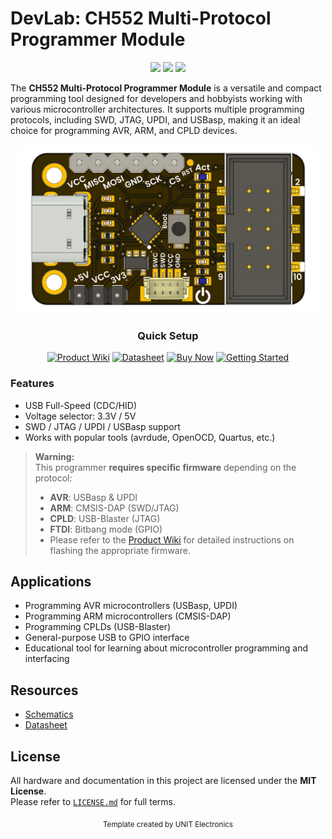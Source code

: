 # DevLab: CH552 Multi-Protocol Programmer Module

<div align="center">
  <img src="https://img.shields.io/badge/version-1.0-blue.svg" />
  <img src="https://img.shields.io/badge/language-C-lightgrey.svg" />
  <img src="https://img.shields.io/badge/license-MIT-green.svg" />
</div>


The **CH552 Multi-Protocol Programmer Module** is a versatile and compact programming tool designed for developers and hobbyists working with various microcontroller architectures. It supports multiple programming protocols, including SWD, JTAG, UPDI, and USBasp, making it an ideal choice for programming AVR, ARM, and CPLD devices.

<div align="center">
  <img src="./hardware/resources/unit_top_V_0_0_1_ue0090_CH552_USB_Multi-Protocol-Programmer.png" width="480" alt="Multi-Protocol Programmer" />

  </div>


<div align="center">

### Quick Setup

[<img src="https://img.shields.io/badge/Product%20Wiki-blue?style=for-the-badge" alt="Product Wiki">](#)
[<img src="https://img.shields.io/badge/Datasheet-green?style=for-the-badge" alt="Datasheet">](#)
[<img src="https://img.shields.io/badge/Buy%20Now-orange?style=for-the-badge" alt="Buy Now">](https://uelectronics.com/)
[<img src="https://img.shields.io/badge/Getting%20Started-purple?style=for-the-badge" alt="Getting Started">](#)

</div>

### Features

* USB Full-Speed (CDC/HID)
* Voltage selector: 3.3V / 5V
* SWD / JTAG / UPDI / USBasp support
* Works with popular tools (avrdude, OpenOCD, Quartus, etc.)


> **Warning:**  
> This programmer **requires specific firmware** depending on the protocol:
>
> - **AVR**: USBasp & UPDI  
> - **ARM**: CMSIS-DAP (SWD/JTAG)  
> - **CPLD**: USB-Blaster (JTAG)
> - **FTDI**: Bitbang mode (GPIO)
> - Please refer to the [Product Wiki](#) for detailed instructions on flashing the appropriate firmware.



## Applications
- Programming AVR microcontrollers (USBasp, UPDI)
- Programming ARM microcontrollers (CMSIS-DAP)
- Programming CPLDs (USB-Blaster)
- General-purpose USB to GPIO interface
- Educational tool for learning about microcontroller programming and interfacing


##  Resources

- [Schematics](hardware/unit_schematic_v_0_0_1_ue0102_PY32f003L24D6TR_devlab.pdf)
- [Datasheet](hardware/resources/PY32F003L24_datasheet.pdf)

## License

All hardware and documentation in this project are licensed under the **MIT License**.  
Please refer to [`LICENSE.md`](LICENSE.md) for full terms.



<div align="center">
  <sub>Template created by UNIT Electronics </sub>
</div>

